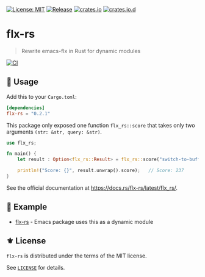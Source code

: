 [![License: MIT](https://img.shields.io/badge/License-MIT-green.svg)](https://opensource.org/licenses/MIT)
[![Release](https://img.shields.io/github/tag/the-flx/flx-rs.svg?label=release&logo=github)](https://github.com/the-flx/flx-rs/releases/latest)
[![crates.io](https://img.shields.io/crates/v/flx-rs.svg)](https://crates.io/crates/flx-rs)
[![crates.io.d](https://img.shields.io/crates/d/flx-rs)](https://crates.io/crates/flx-rs)

# flx-rs
> Rewrite emacs-flx in Rust for dynamic modules

[![CI](https://github.com/the-flx/flx-rs/actions/workflows/ci.yml/badge.svg)](https://github.com/the-flx/flx-rs/actions/workflows/ci.yml)

## 🔨 Usage

Add this to your `Cargo.toml`:

```toml
[dependencies]
flx-rs = "0.2.1"
```

This package only exposed one function `flx_rs::score` that takes only two arguments
`(str: &str, query: &str)`.

```rust
use flx_rs;

fn main() {
    let result : Option<flx_rs::Result> = flx_rs::score("switch-to-buffer", "stb");

    println!("Score: {}", result.unwrap().score);   // Score: 237
}
```

See the official documentation at https://docs.rs/flx-rs/latest/flx_rs/.

## 📂 Example

- [flx-rs](https://github.com/jcs-elpa/flx-rs) - Emacs package uses this as a dynamic module

## ⚜️ License

`flx-rs` is distributed under the terms of the MIT license.

See [`LICENSE`](./LICENSE) for details.


<!-- Links -->

[flx]: https://github.com/lewang/flx
